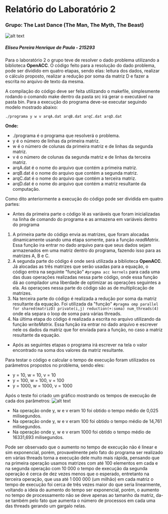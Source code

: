 # Relatório do Laboratório 2
 ### Grupo: The Last Dance (The Man, The Myth, The Beast)
 
 ![alt text]( https://i.imgur.com/pDFm0Mr.png "The Man, The Myth, The Beast")


##### Eliseu Pereira Henrique de Paula - 215293

Para o laboratório 2 o grupo teve de resolver o dado problema utilizando a biblioteca **OpenACC**. 
O código feito para a resolução do dado problema, pode ser dividido em quatro etapas, sendo elas: leitura dos dados, realizar o cálculo proposto, realizar a redução por soma da matriz D e fazer a escrita no arquivo de texto da mesma. 

A compilação do código deve ser feita utilizando o makefile, simplesmente rodando o comando make dentro da pasta src irá gerar o executável na pasta bin. Para a execução do programa deve-se executar seguindo modelo mostrado abaixo:

`./programa y w v arqA.dat arqB.dat arqC.dat arqD.dat`

**Onde:**
- ./programa é o programa que resolverá o problema.
- y é o número de linhas da primeira matriz.
- w é o número de colunas da primeira matriz e de linhas da segunda matriz.
- v é o número de colunas da segunda matriz e de linhas da terceira matriz.
- arqA.dat é o nome do arquivo que contém a primeira matriz.
- arqB.dat é o nome do arquivo que contém a segunda matriz.
- arqC.dat é o nome do arquivo que contém a terceira matriz. 
- arqD.dat é o nome do arquivo que contém a matriz resultante da computação. 


Como dito anteriormente a execução do código pode ser dividida em quatro partes:
- Antes da primeira parte o código lê as variáveis que foram inicializadas na linha de comando do programa e as armazena em variáveis dentro do programa
1. A primeira parte do código envia as matrizes, que foram alocadas dinamicamente usando uma etapa somente, para a função *readMatrix*. Essa função ira entrar no dado arquivo para que seus dados sejam armazenados em uma matriz dentro do programa, fazendo isso para as matrizes A, B e C.
2. A segunda parte do código é onde será utilizada a biblioteca **OpenACC**. Já alocadas as três matrizes que serão usadas para a equação, o código entra na seguinte "função" `#pragma acc kernels` para cada uma das duas operações realizadas nessa parte código, onde essa função dá ao compilador uma liberdade de optimizar as operações seguintes a ela. As operaçoes nessa parte do código são as de multiplicação de matrizes.
3. Na terceira parte do código é realizada a redução por soma da matriz resultante da equação. Foi utilizada da "função" `#pragma omp parallel for shared(matrizD) private(i,j) reduction(+:soma) num_threads(4)` onde ela separa o loop de soma para várias threads.
4. Na última etapa do código é realizada a escrita no arquivo utilizando da função *writeMatrix*. Essa função ira entrar no dado arquivo e escrever nele os dados da matriz que for enviada para a função, no caso a matriz resultante da equação.
- Após as seguintes etapas o programa irá escrever na tela o valor encontrado na soma dos valores da matriz resultante.


Para testar o código e calcular o tempo de execução foram utilizados os parâmetros propostos no problema, sendo eles: 
- y = 10, w = 10, v = 10
- y = 100, w = 100, v = 100
- y = 1000, w = 1000, v = 1000

Após o teste foi criado um gráfico mostrando os tempos de execução de cada dos parâmetros:
![alt text]( https://docs.google.com/spreadsheets/u/1/d/e/2PACX-1vS-IUIbwi4TUUTUsI6E_X02x5UrpaSzoVF2DIWsBRMGeSStl2a7GJZ9VRyakJueZ4c2U-z9QwUJz2wr/pubchart?oid=539508022&format=image "Gráfico obtido")

- Na operação onde y, w e v eram 10 foi obtido o tempo médio de 0,025 milisegundos.
- Na operação onde y, w e v eram 100 foi obtido o tempo médio de 14,761 milisegundos.
- Na operação onde y, w e v eram 1000 foi obtido o tempo médio de 16331,693 milisegundos.

Pode ser observado que o aumento no tempo de execução não é linear e sim exponencial, porém, provavelmente pelo fato do programa ser realizado em várias threads torna a execução dele muito mais rápida, pensando que na primeira operação usamos matrizes com até 100 elementos em cada e na segunda operação com 10 000 o tempo de execução da segunda operação é cerca de dez vezes menos que o esperado, entretanto na terceira operação, que usa até 1 000 000 (um milhão) em cada matriz o tempo de execução foi cerca de três vezes maior do que seria linearmente, voltando a ideia do aumento do tempo ser exponencial, porém, o aumento no tempo de processamento não se deve apenas ao tamanho da matriz, da-se também pelo fato que aumenta o número de processos em cada uma das threads gerando um gargalo nelas.
